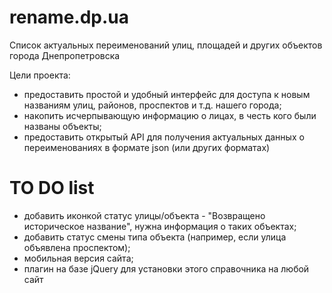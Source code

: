 # rename.dp.ua
Список актуальных переименований улиц, площадей и других объектов города Днепропетровска

Цели проекта:
- предоставить простой и удобный интерфейс для доступа к новым названиям улиц, районов, проспектов и т.д. нашего города;
- накопить исчерпывающую информацию о лицах, в честь кого были названы объекты;
- предоставить открытый API для получения актуальных данных о переименованиях в формате json (или других форматах)


# TO DO list
- добавить иконкой статус улицы/объекта - "Возвращено историческое название", нужна информация о таких объектах;
- добавить статус смены типа объекта (например, если улица объявлена проспектом);
- мобильная версия сайта;
- плагин на базе jQuery для установки этого справочника на любой сайт
